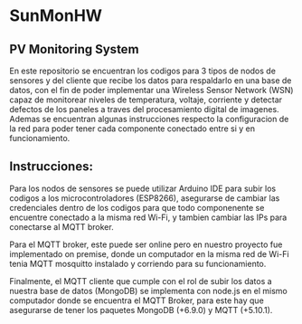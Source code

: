 # SunMonHW
## PV Monitoring System

En este repositorio se encuentran los codigos para 3 tipos de nodos de sensores y del cliente que recibe los datos para respaldarlo en una base de datos, con el fin de poder implementar una Wireless Sensor Network (WSN) capaz de monitorear niveles de temperatura, voltaje, corriente y detectar defectos de los paneles a traves del procesamiento digital de imagenes. Ademas se encuentran algunas instrucciones respecto la configuracion de la red para poder tener cada componente conectado entre si y en funcionamiento.

## Instrucciones:
Para los nodos de sensores se puede utilizar Arduino IDE para subir los codigos a los microcontroladores (ESP8266), asegurarse de cambiar las credenciales dentro de los codigos para que todo componenente se encuentre conectado a la misma red Wi-Fi, y tambien cambiar las IPs para conectarse al MQTT broker.

Para el MQTT broker, este puede ser online pero en nuestro proyecto fue implementado on premise, donde un computador en la misma red de Wi-Fi tenia MQTT mosquitto instalado y corriendo para su funcionamiento.

Finalmente, el MQTT cliente que cumple con el rol de subir los datos a nuestra base de datos (MongoDB) se implementa con node.js en el mismo computador donde se encuentra el MQTT Broker, para este hay que asegurarse de tener los paquetes MongoDB (+6.9.0) y MQTT (+5.10.1).

